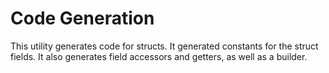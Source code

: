 # Code Generation

This utility generates code for structs. 
It generated constants for the struct fields.
It also generates field accessors and getters, as well as a builder. 
